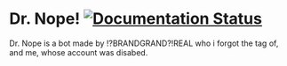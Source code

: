 # Dr. Nope!  [![Documentation Status](https://readthedocs.org/projects/dr-nope-docswiki/badge/?version=latest)](https://dr-nope-docswiki.readthedocs.io/en/latest/?badge=latest)

Dr. Nope is a bot made by !?BRANDGRAND?!REAL who i forgot the tag of, and me, whose account was disabed.
